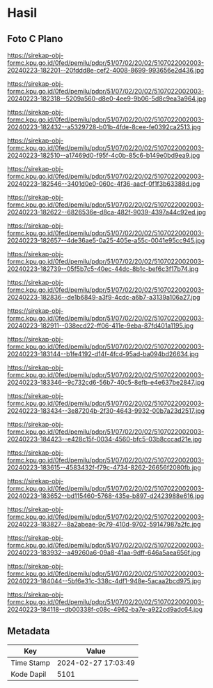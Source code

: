 # Hasil

## Foto C Plano

https://sirekap-obj-formc.kpu.go.id/0fed/pemilu/pdpr/51/07/02/20/02/5107022002003-20240223-182201--20fddd8e-cef2-4008-8699-993656e2d436.jpg

https://sirekap-obj-formc.kpu.go.id/0fed/pemilu/pdpr/51/07/02/20/02/5107022002003-20240223-182318--5209a560-d8e0-4ee9-9b06-5d8c9ea3a964.jpg

https://sirekap-obj-formc.kpu.go.id/0fed/pemilu/pdpr/51/07/02/20/02/5107022002003-20240223-182432--a5329728-b01b-4fde-8cee-fe0392ca2513.jpg

https://sirekap-obj-formc.kpu.go.id/0fed/pemilu/pdpr/51/07/02/20/02/5107022002003-20240223-182510--a17469d0-f95f-4c0b-85c6-b149e0bd9ea9.jpg

https://sirekap-obj-formc.kpu.go.id/0fed/pemilu/pdpr/51/07/02/20/02/5107022002003-20240223-182546--3401d0e0-060c-4f36-aacf-0f1f3b63388d.jpg

https://sirekap-obj-formc.kpu.go.id/0fed/pemilu/pdpr/51/07/02/20/02/5107022002003-20240223-182622--6826536e-d8ca-482f-9039-4397a44c92ed.jpg

https://sirekap-obj-formc.kpu.go.id/0fed/pemilu/pdpr/51/07/02/20/02/5107022002003-20240223-182657--4de36ae5-0a25-405e-a55c-0041e95cc945.jpg

https://sirekap-obj-formc.kpu.go.id/0fed/pemilu/pdpr/51/07/02/20/02/5107022002003-20240223-182739--05f5b7c5-40ec-44dc-8b1c-bef6c3f17b74.jpg

https://sirekap-obj-formc.kpu.go.id/0fed/pemilu/pdpr/51/07/02/20/02/5107022002003-20240223-182836--de1b6849-a3f9-4cdc-a6b7-a3139a106a27.jpg

https://sirekap-obj-formc.kpu.go.id/0fed/pemilu/pdpr/51/07/02/20/02/5107022002003-20240223-182911--038ecd22-ff06-411e-9eba-87fd401a1195.jpg

https://sirekap-obj-formc.kpu.go.id/0fed/pemilu/pdpr/51/07/02/20/02/5107022002003-20240223-183144--b1fe4192-d14f-4fcd-95ad-ba094bd26634.jpg

https://sirekap-obj-formc.kpu.go.id/0fed/pemilu/pdpr/51/07/02/20/02/5107022002003-20240223-183346--9c732cd6-56b7-40c5-8efb-e4e637be2847.jpg

https://sirekap-obj-formc.kpu.go.id/0fed/pemilu/pdpr/51/07/02/20/02/5107022002003-20240223-183434--3e87204b-2f30-4643-9932-00b7a23d2517.jpg

https://sirekap-obj-formc.kpu.go.id/0fed/pemilu/pdpr/51/07/02/20/02/5107022002003-20240223-184423--e428c15f-0034-4560-bfc5-03b8cccad21e.jpg

https://sirekap-obj-formc.kpu.go.id/0fed/pemilu/pdpr/51/07/02/20/02/5107022002003-20240223-183615--4583432f-f79c-4734-8262-26656f2080fb.jpg

https://sirekap-obj-formc.kpu.go.id/0fed/pemilu/pdpr/51/07/02/20/02/5107022002003-20240223-183652--bd115460-5768-435e-b897-d2423988e616.jpg

https://sirekap-obj-formc.kpu.go.id/0fed/pemilu/pdpr/51/07/02/20/02/5107022002003-20240223-183827--8a2abeae-9c79-410d-9702-59147987a2fc.jpg

https://sirekap-obj-formc.kpu.go.id/0fed/pemilu/pdpr/51/07/02/20/02/5107022002003-20240223-183932--a49260a6-09a8-41aa-9dff-646a5aea656f.jpg

https://sirekap-obj-formc.kpu.go.id/0fed/pemilu/pdpr/51/07/02/20/02/5107022002003-20240223-184044--5bf6e31c-338c-4df1-948e-5acaa2bcd975.jpg

https://sirekap-obj-formc.kpu.go.id/0fed/pemilu/pdpr/51/07/02/20/02/5107022002003-20240223-184118--db00338f-c08c-4962-ba7e-a922cd9adc64.jpg


## Metadata

| Key        | Value               |
| ---------- | ------------------- |
| Time Stamp | 2024-02-27 17:03:49 |
| Kode Dapil | 5101                |



